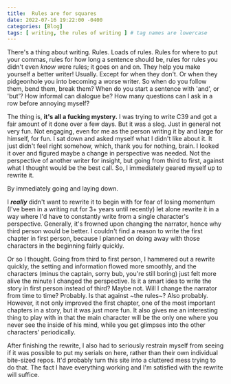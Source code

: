 ```yaml
---
title:  Rules are for squares
date: 2022-07-16 19:22:00 -0400 
categories: [Blog]
tags: [ writing, the rules of writing ] # tag names are lowercase
---
```


There's a thing about writing. Rules. Loads of rules. Rules for where to put your commas, rules for how long a sentence should be, rules for rules you didn't even *know* were rules; it goes on and on. They help you make yourself a better writer! Usually. Except for when they don't. Or when they pidgeonhole you into becoming a worse writer. So when do you follow them, bend them, break them? When do you start a sentence with 'and', or 'but'? How informal can dialogue be? How many questions can I ask in a row before annoying myself?

The thing is, **it's all a fucking mystery.** I was trying to write C39 and got a fair amount of it done over a few days. But it was a slog. Just in general not very fun. Not engaging, even for me as the person writing it by and large for himself, for fun.  I sat down and asked myself what I didn't like about it. It just didn't feel right somehow, which, thank you for nothing, brain. I looked it over and figured maybe a change in perspective was needed. Not the perspective of another writer for insight, but going from third to first, against what I thought would be the best call. So, I immediately geared myself up to rewrite it. 

By immediately going and laying down. 

I ***really*** didn't want to rewrite it to begin with for fear of losing momentum (I've been in a writing rut for 3+ years until recently) let alone rewrite it in a way where I'd have to constantly write from a single character's perspective. Generally, it's frowned upon changing the narrator, hence why third person would be better. I couldn't find a reason to write the first chapter in first person, because I planned on doing away with those characters in the beginning fairly quickly.

Or so I thought. Going from third to first person, I hammered out a rewrite quickly, the setting and information flowed more smoothly, and the characters (minus the captain, sorry bub, you're still boring) just felt more alive the minute I changed the perspective. Is it a smart idea to write the story in first person instead of third? Maybe not. Will I change the narrator from time to time? Probably. Is that against ~the rules~? Also probably. However, it not only improved the first chapter, one of the most important chapters in a story, but it was just more fun. It also gives me an interesting thing to play with in that the main character will be the only one where you never see the inside of his mind,  while you get glimpses into the other characters' periodically.

After finishing the rewrite, I also had to seriously restrain myself from seeing if it was possible to put my serials on here, rather than their own individual bite-sized repos. It'd probably turn this site into a cluttered mess trying to do that. The fact I have everything working and I'm satisfied with the rewrite will suffice. 
